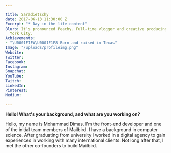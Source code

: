 ```yaml
---

title: Saradietschy
date: 2017-06-13 11:30:00 Z
Excerpt: "* Day in the life content"
Blurb: It’s pronounced Peachy. Full-time vlogger and creative producing work in New
  York City.
Achievements:
- "\U0001F1FA\U0001F1F8 Born and raised in Texas"
Image: "/uploads/profileimg.png"
Website:
Twitter:
Facebook:
Instagram:
Snapchat:
YouTube:
Twitch:
LinkedIn:
Pinterest:
Medium:

---
```


**Hello! What's your background, and what are you working on?**

Hello, my name is Mohammad Dimas. I'm the front-end developer and one of the initial team members of Mailbird. I have a background in computer science. After graduating from university I worked in a digital agency to gain experiences in working with many international clients. Not long after that, I met the other co-founders to build Mailbird.
